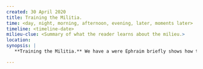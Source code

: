 ```yaml
---
created: 30 April 2020
title: Training the Militia.
time: <day, night, morning, afternoon, evening, later, moments later>
timeline: <timeline-date>
milieu-clue: <Summary of what the reader learns about the milieu.>
location:
synopsis: |
   **Training the Militia.** We have a were Ephraim briefly shows how the rifles work via dry-firing (because they don't have more than a clip or two per man). Boydell insists on having a rifle and two clips stay behind in Philadelphia. That leaves four (4) rifles and 80 bullets. While training, they realize there are not enough weapons or rounds to matter.

---
```


